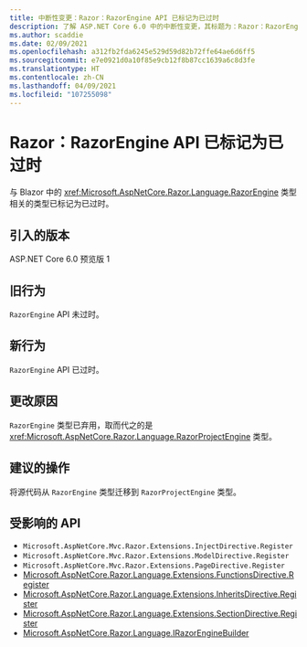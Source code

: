 ```yaml
---
title: 中断性变更：Razor：RazorEngine API 已标记为已过时
description: 了解 ASP.NET Core 6.0 中的中断性变更，其标题为：Razor：RazorEngine API 已标记为已过时
ms.author: scaddie
ms.date: 02/09/2021
ms.openlocfilehash: a312fb2fda6245e529d59d82b72ffe64ae6d6ff5
ms.sourcegitcommit: e7e0921d0a10f85e9cb12f8b87cc1639a6c8d3fe
ms.translationtype: HT
ms.contentlocale: zh-CN
ms.lasthandoff: 04/09/2021
ms.locfileid: "107255098"
---
```

# <a name="razor-razorengine-apis-marked-obsolete"></a>Razor：RazorEngine API 已标记为已过时

与 Blazor 中的 <xref:Microsoft.AspNetCore.Razor.Language.RazorEngine> 类型相关的类型已标记为已过时。

## <a name="version-introduced"></a>引入的版本

ASP.NET Core 6.0 预览版 1

## <a name="old-behavior"></a>旧行为

`RazorEngine` API 未过时。

## <a name="new-behavior"></a>新行为

`RazorEngine` API 已过时。

## <a name="reason-for-change"></a>更改原因

`RazorEngine` 类型已弃用，取而代之的是 <xref:Microsoft.AspNetCore.Razor.Language.RazorProjectEngine> 类型。

## <a name="recommended-action"></a>建议的操作

将源代码从 `RazorEngine` 类型迁移到 `RazorProjectEngine` 类型。

## <a name="affected-apis"></a>受影响的 API

- `Microsoft.AspNetCore.Mvc.Razor.Extensions.InjectDirective.Register`
- `Microsoft.AspNetCore.Mvc.Razor.Extensions.ModelDirective.Register`
- `Microsoft.AspNetCore.Mvc.Razor.Extensions.PageDirective.Register`
- [Microsoft.AspNetCore.Razor.Language.Extensions.FunctionsDirective.Register](/dotnet/api/microsoft.aspnetcore.razor.language.extensions.functionsdirective.register?view=aspnetcore-3.0&preserve-view=true)
- [Microsoft.AspNetCore.Razor.Language.Extensions.InheritsDirective.Register](/dotnet/api/microsoft.aspnetcore.razor.language.extensions.inheritsdirective.register?view=aspnetcore-3.0&preserve-view=true)
- [Microsoft.AspNetCore.Razor.Language.Extensions.SectionDirective.Register](/dotnet/api/microsoft.aspnetcore.razor.language.extensions.sectiondirective.register?view=aspnetcore-3.0&preserve-view=true)
- [Microsoft.AspNetCore.Razor.Language.IRazorEngineBuilder](/dotnet/api/microsoft.aspnetcore.razor.language.irazorenginebuilder?view=aspnetcore-3.0&preserve-view=true)

<!--

## Category

ASP.NET Core

## Affected APIs

- `Overload:Microsoft.AspNetCore.Mvc.Razor.Extensions.InjectDirective.Register`
- `Overload:Microsoft.AspNetCore.Mvc.Razor.Extensions.ModelDirective.Register`
- `Overload:Microsoft.AspNetCore.Mvc.Razor.Extensions.PageDirective.Register`
- `Overload:Microsoft.AspNetCore.Razor.Language.Extensions.FunctionsDirective.Register`
- `Overload:Microsoft.AspNetCore.Razor.Language.Extensions.InheritsDirective.Register`
- `Overload:Microsoft.AspNetCore.Razor.Language.Extensions.SectionDirective.Register`
- `T:Microsoft.AspNetCore.Razor.Language.IRazorEngineBuilder`

-->
